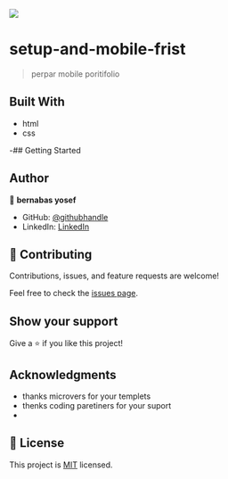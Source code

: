 ![](https://img.shields.io/badge/Microverse-blueviolet)

# setup-and-mobile-frist

> perpar mobile poritifolio
## Built With

- html
- css

-## Getting Started
## Author

👤 **bernabas yosef**

- GitHub: [@githubhandle](https://github.com/bernabasy)
- LinkedIn: [LinkedIn](https://www.linkedin.com/in/bernabas-yosef-74b571186)


## 🤝 Contributing

Contributions, issues, and feature requests are welcome!

Feel free to check the [issues page](../../issues/).

## Show your support

Give a ⭐️ if you like this project!

## Acknowledgments

- thanks microvers for your templets
- thenks coding paretiners for your suport
-

## 📝 License

This project is [MIT](./LICENSE) licensed.

